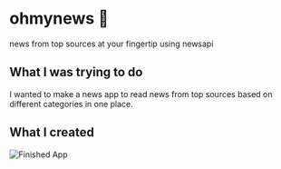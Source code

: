 # ohmynews 📰

news from top sources at your fingertip using newsapi

## What I was trying to do

I wanted to make a news app to read news from top sources based on different categories in one place.

## What I created

![Finished App]()
